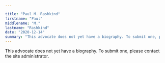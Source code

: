 ```yaml
---

title: "Paul M. Rashkind"
firstname: "Paul"
middlename: "M."
lastname: "Rashkind"
date: "2020-12-14"
summary: "This advocate does not yet have a biography. To submit one, please contact the site administrator."
---
```

This advocate does not yet have a biography. To submit one, please contact the site administrator.

